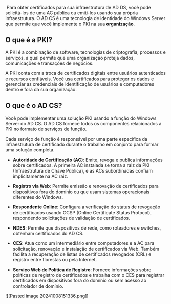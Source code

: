  Para obter certificados para sua infraestrutura de AD DS, você pode solicitá-los de uma AC pública ou emiti-los usando sua própria infraestrutura. O AD CS é uma tecnologia de identidade do Windows Server que permite que você implemente o PKI na sua **organização**.

## O que é a PKI?
A PKI é a combinação de software, tecnologias de criptografia, processos e serviços, a qual permite que uma organização proteja dados, comunicações e transações de negócios.

A PKI conta com a troca de certificados digitais entre usuários autenticados e recursos confiáveis. Você usa certificados para proteger os dados e gerenciar as credenciais de identificação de usuários e computadores dentro e fora da sua organização.

## O que é o AD CS?
Você pode implementar uma solução PKI usando a função do Windows Server do AD CS. O AD CS fornece todos os componentes relacionados à PKI no formato de serviços de função.

Cada serviço de função é responsável por uma parte específica da infraestrutura de certificado durante o trabalho em conjunto para formar uma solução completa.

- **Autoridade de Certificação (AC)**: Emite, revoga e publica informações sobre certificados. A primeira AC instalada se torna a raiz da PKI (Infraestrutura de Chave Pública), e as ACs subordinadas confiam implicitamente na AC raiz.
  
- **Registro via Web**: Permite emissão e renovação de certificados para dispositivos fora do domínio ou que usam sistemas operacionais diferentes do Windows.
  
- **Respondente Online**: Configura a verificação do status de revogação de certificados usando OCSP (Online Certificate Status Protocol), respondendo solicitações de validação de certificados.

- **NDES**: Permite que dispositivos de rede, como roteadores e switches, obtenham certificados do AD CS.

- **CES**: Atua como um intermediário entre computadores e a AC para solicitação, renovação e instalação de certificados via Web. Também facilita a recuperação de listas de certificados revogados (CRL) e registro entre florestas ou pela Internet.

- **Serviço Web de Política de Registro**: Fornece informações sobre políticas de registro de certificados e trabalha com o CES para registrar certificados em dispositivos fora do domínio ou sem acesso ao controlador de domínio.

![[Pasted image 20241008151336.png]]

































